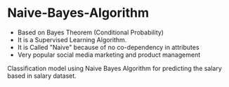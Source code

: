 # Naive-Bayes-Algorithm

- Based on Bayes Theorem (Conditional Probability)
- It is a Supervised Learning Algorithm.
- It is Called "Naive" because of no co-dependency in attributes
- Very popular social media marketing and product management

Classification model using Naive Bayes Algorithm for predicting the salary based in salary dataset.
